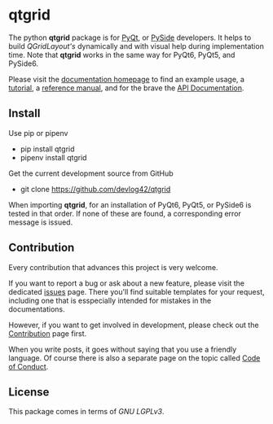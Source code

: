 # qtgrid

[1]: https://www.riverbankcomputing.com/software/pyqt/ "PyQt"
[2]: https://www.qt.io/qt-for-python                   "PySide6"
[3]: https://devlog42.github.io/qtgrid/reference/      "Reference Manual"
[4]: https://devlog42.github.io/qtgrid/tutorial/       "qtgrid Tutorial"
[5]: https://github.com/devlog42/repo-skeleton/issues  "Issues Page"
[6]: https://devlog42.github.io/qtgrid/api/            "API Documentation"
[7]: https://github.com/devlog42/qtgrid/blob/main/.github/CONTRIBUTING.md    "Contributing"
[8]: https://github.com/devlog42/qtgrid/blob/main/.github/CODE_OF_CONDUCT.md "Code of Conduct"
[9]: https://devlog42.github.io/qtgrid                 "Documentation Homepage"

The python **qtgrid** package is for [PyQt][1], or [PySide][2] developers. It helps to build *QGridLayout's* dynamically and with visual help during implementation time. Note that **qtgrid** works in the same way for PyQt6, PyQt5, and PySide6.

Please visit the [documentation homepage][9] to find an example usage, a [tutorial][4], a [reference manual][3], and for the brave the [API Documentation][6].

## Install

Use pip or pipenv

- pip install qtgrid
- pipenv install qtgrid

Get the current development source from GitHub

- git clone https://github.com/devlog42/qtgrid

When importing **qtgrid**, for an installation of PyQt6, PyQt5, or PySide6 is tested in that order.
If none of these are found, a corresponding error message is issued.

## Contribution

Every contribution that advances this project is very welcome.

If you want to report a bug or ask about a new feature, please visit the dedicated [issues][5] page. There you'll find suitable templates for your request, including one that is esspecially intended for mistakes in the documentations.

However, if you want to get involved in development, please check out the [Contribution][7] page first.

When you write posts, it goes without saying that you use a friendly language. Of course there is also a separate page on the topic called [Code of Conduct][8].

## License

This package comes in terms of *GNU LGPLv3*.
